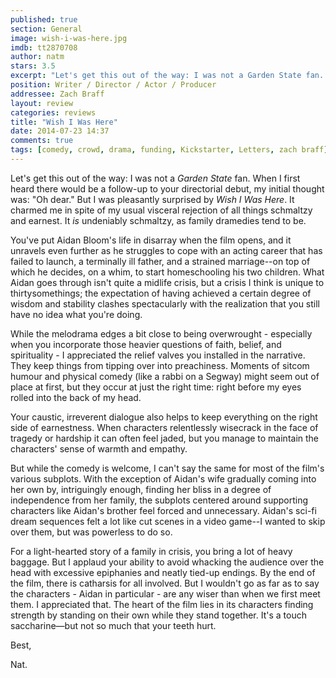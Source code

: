 ```yaml
---
published: true
section: General
image: wish-i-was-here.jpg
imdb: tt2870708
author: natm 
stars: 3.5
excerpt: "Let's get this out of the way: I was not a Garden State fan. When I first heard there would be a follow-up to your directorial debut, my initial thought was: Oh dear."
position: Writer / Director / Actor / Producer
addressee: Zach Braff
layout: review
categories: reviews
title: "Wish I Was Here"
date: 2014-07-23 14:37
comments: true
tags: [comedy, crowd, drama, funding, Kickstarter, Letters, zach braff]
---
```

Let's get this out of the way: I was not a _Garden State_ fan. When I first heard there would be a follow-up to your directorial debut, my initial thought was: "Oh dear." But I was pleasantly surprised by _Wish I Was Here_. It charmed me in spite of my usual visceral rejection of all things schmaltzy and earnest. It _is_ undeniably schmaltzy, as family dramedies tend to be.

You've put Aidan Bloom's life in disarray when the film opens, and it unravels even further as he struggles to cope with an acting career that has failed to launch, a terminally ill father, and a strained marriage--on top of which he decides, on a whim, to start homeschooling his two children. What Aidan goes through isn't quite a midlife crisis, but a crisis I think is unique to thirtysomethings; the expectation of having achieved a certain degree of wisdom and stability clashes spectacularly with the realization that you still have no idea what you're doing.

While the melodrama edges a bit close to being overwrought - especially when you incorporate those heavier questions of faith, belief, and spirituality - I appreciated the relief valves you installed in the narrative. They keep things from tipping over into preachiness. Moments of sitcom humour and physical comedy (like a rabbi on a Segway) might seem out of place at first, but they occur at just the right time: right before my eyes rolled into the back of my head.

Your caustic, irreverent dialogue also helps to keep everything on the right side of earnestness. When characters relentlessly wisecrack in the face of tragedy or hardship it can often feel jaded,  but you manage to maintain the characters' sense of warmth and empathy.

But while the comedy is welcome, I can't say the same for most of the film's various subplots. With the exception of Aidan's wife gradually coming into her own by, intriguingly enough, finding her bliss in a degree of independence from her family, the subplots centered around supporting characters like Aidan's brother feel forced and unnecessary. Aidan's sci-fi dream sequences felt a lot like cut scenes in a video game--I wanted to skip over them, but was powerless to do so. 

For a light-hearted story of a family in crisis, you bring a lot of heavy baggage. But I applaud your ability to avoid whacking the audience over the head with excessive epiphanies and neatly tied-up endings. By the end of the film, there is catharsis for all involved. But I wouldn't go as far as to say the characters - Aidan in particular - are any wiser than when we first meet them. I appreciated that. The heart of the film lies in its characters finding strength by standing on their own while they stand together. It's a touch saccharine—but not so much that your teeth hurt. 

Best,

Nat.